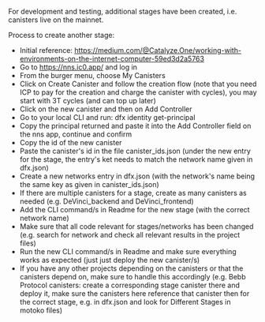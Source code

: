 For development and testing, additional stages have been created, i.e. canisters live on the mainnet.

Process to create another stage:
- Initial reference: https://medium.com/@Catalyze.One/working-with-environments-on-the-internet-computer-59ed3d2a5763
- Go to https://nns.ic0.app/ and log in
- From the burger menu, choose My Canisters
- Click on Create Canister and follow the creation flow (note that you need ICP to pay for the creation and charge the canister with cycles), you may start with 3T cycles (and can top up later)
- Click on the new canister and then on Add Controller
- Go to your local CLI and run: dfx identity get-principal
- Copy the principal returned and paste it into the Add Controller field on the nns app, continue and confirm
- Copy the id of the new canister
- Paste the canister's id in the file canister_ids.json (under the new entry for the stage, the entry's ket needs to match the network name given in dfx.json) 
- Create a new networks entry in dfx.json (with the network's name being the same key as given in canister_ids.json)
- If there are multiple canisters for a stage, create as many canisters as needed (e.g. DeVinci_backend and DeVinci_frontend)
- Add the CLI command/s in Readme for the new stage (with the correct network name)
- Make sure that all code relevant for stages/networks has been changed (e.g. search for network and check all relevant results in the project files)
- Run the new CLI command/s in Readme and make sure everything works as expected (just just deploy the new canister/s)
- If you have any other projects depending on the canisters or that the canisters depend on, make sure to handle this accordingly (e.g. Bebb Protocol canisters: create a corresponding stage canister there and deploy it, make sure the canisters here reference that canister then for the correct stage, e.g. in dfx.json and look for Different Stages in motoko files)